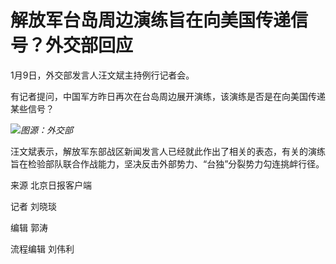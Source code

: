 # 解放军台岛周边演练旨在向美国传递信号？外交部回应

1月9日，外交部发言人汪文斌主持例行记者会。

有记者提问，中国军方昨日再次在台岛周边展开演练，该演练是否是在向美国传递某些信号？

![](https://inews.gtimg.com/newsapp_bt/0/15601794600/1000)_图源：外交部_

汪文斌表示，解放军东部战区新闻发言人已经就此作出了相关的表态，有关的演练旨在检验部队联合作战能力，坚决反击外部势力、“台独”分裂势力勾连挑衅行径。

来源 北京日报客户端

记者 刘晓琰

编辑 郭涛

流程编辑 刘伟利

